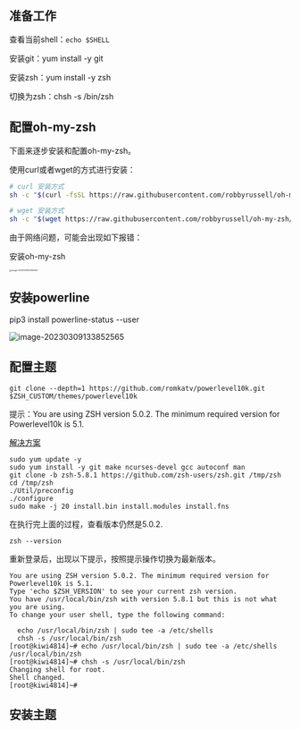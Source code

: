 ## 准备工作

查看当前shell：`echo $SHELL`

安装git：yum install -y git

安装zsh：yum install -y zsh

切换为zsh：chsh -s /bin/zsh



## 配置oh-my-zsh

下面来逐步安装和配置oh-my-zsh。



使用curl或者wget的方式进行安装：

```bash
# curl 安装方式
sh -c "$(curl -fsSL https://raw.githubusercontent.com/robbyrussell/oh-my-zsh/master/tools/install.sh)"

# wget 安装方式
sh -c "$(wget https://raw.githubusercontent.com/robbyrussell/oh-my-zsh/master/tools/install.sh -O -)"
```

由于网络问题，可能会出现如下报错：

安装oh-my-zsh

<img src="https://kiwi4814-1256211473.cos.ap-nanjing.myqcloud.com/img/image-20230309132920921.webp" alt="image-20230309132920921" style="zoom:25%;" />



## 安装powerline

pip3 install powerline-status --user

![image-20230309133852565](https://kiwi4814-1256211473.cos.ap-nanjing.myqcloud.com/img/image-20230309133852565.webp)



## 配置主题

```
git clone --depth=1 https://github.com/romkatv/powerlevel10k.git $ZSH_CUSTOM/themes/powerlevel10k
```

提示：You are using ZSH version 5.0.2. The minimum required version for Powerlevel10k is 5.1.



[解决方案](https://github.com/Powerlevel9k/powerlevel9k/issues/1355)

```
sudo yum update -y
sudo yum install -y git make ncurses-devel gcc autoconf man
git clone -b zsh-5.8.1 https://github.com/zsh-users/zsh.git /tmp/zsh
cd /tmp/zsh
./Util/preconfig
./configure
sudo make -j 20 install.bin install.modules install.fns
```

在执行完上面的过程，查看版本仍然是5.0.2.

```
zsh --version
```



重新登录后，出现以下提示，按照提示操作切换为最新版本。

```
You are using ZSH version 5.0.2. The minimum required version for Powerlevel10k is 5.1.
Type 'echo $ZSH_VERSION' to see your current zsh version.
You have /usr/local/bin/zsh with version 5.8.1 but this is not what you are using.
To change your user shell, type the following command:

  echo /usr/local/bin/zsh | sudo tee -a /etc/shells
  chsh -s /usr/local/bin/zsh
[root@kiwi4814]~# echo /usr/local/bin/zsh | sudo tee -a /etc/shells
/usr/local/bin/zsh
[root@kiwi4814]~# chsh -s /usr/local/bin/zsh
Changing shell for root.
Shell changed.
[root@kiwi4814]~#
```

## 安装主题






